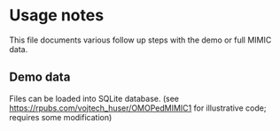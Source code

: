 # Usage notes

This file documents various follow up steps with the demo or full MIMIC data.

## Demo data

Files can be loaded into SQLite database. (see https://rpubs.com/vojtech_huser/OMOPedMIMIC1 for illustrative code; requires some modification)
